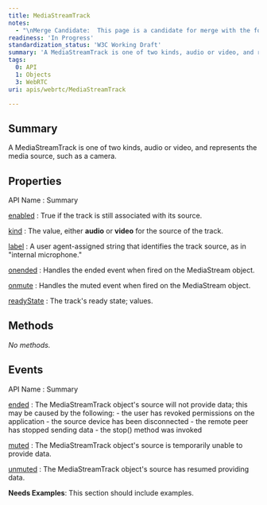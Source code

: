 ```yaml
---
title: MediaStreamTrack
notes:
  - "\nMerge Candidate:  This page is a candidate for merge with the following pages: [[apis/media_capture_and_streams/MediaStreamTrack]] \n\n"
readiness: 'In Progress'
standardization_status: 'W3C Working Draft'
summary: 'A MediaStreamTrack is one of two kinds, audio or video, and represents the media source, such as a camera.'
tags:
  0: API
  1: Objects
  3: WebRTC
uri: apis/webrtc/MediaStreamTrack

---
```

## Summary

A MediaStreamTrack is one of two kinds, audio or video, and represents the media source, such as a camera.

## Properties

API Name
:   Summary

[enabled](/apis/webrtc/MediaStreamTrack/enabled)
:   True if the track is still associated with its source.

[kind](/apis/webrtc/MediaStreamTrack/kind)
:   The value, either **audio** or **video** for the source of the track.

[label](/apis/webrtc/MediaStreamTrack/label)
:   A user agent-assigned string that identifies the track source, as in "internal microphone."

[onended](/apis/webrtc/MediaStreamTrack/onended)
:   Handles the ended event when fired on the MediaStream object.

[onmute](/apis/webrtc/MediaStreamTrack/onmute)
:   Handles the muted event when fired on the MediaStream object.

[readyState](/apis/webrtc/MediaStreamTrack/readyState)
:   The track's ready state; values.

## Methods

*No methods.*

## Events

API Name
:   Summary

[ended](/apis/webrtc/MediaStreamTrack/ended)
:   The MediaStreamTrack object's source will not provide data; this may be caused by the following:
    -   the user has revoked permissions on the application
    -   the source device has been disconnected
    -   the remote peer has stopped sending data
    -   the stop() method was invoked

[muted](/apis/webrtc/MediaStreamTrack/muted)
:   The MediaStreamTrack object's source is temporarily unable to provide data.

[unmuted](/apis/webrtc/MediaStreamTrack/unmuted)
:   The MediaStreamTrack object's source has resumed providing data.

**Needs Examples**: This section should include examples.

